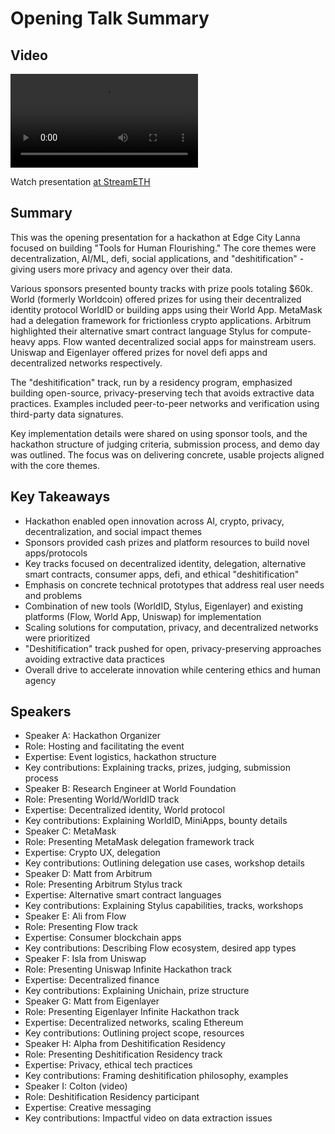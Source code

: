 # Opening Talk Summary

## Video
<video controls>
<source src="https://vod-cdn.lp-playback.studio/raw/jxf4iblf6wlsyor6526t4tcmtmqa/catalyst-vod-com/hls/1a97fb9rozks7zgl/index.m3u8" type="application/x-mpegURL">
  Your browser does not support the video tag.
</video>

Watch presentation [at StreamETH](https://streameth.org/edge_city/watch?session=6726e58cf861dff0951e2512)

## Summary
This was the opening presentation for a hackathon at Edge City Lanna focused on building "Tools for Human Flourishing." The core themes were decentralization, AI/ML, defi, social applications, and "deshitification" - giving users more privacy and agency over their data.

Various sponsors presented bounty tracks with prize pools totaling $60k. World (formerly Worldcoin) offered prizes for using their decentralized identity protocol WorldID or building apps using their World App. MetaMask had a delegation framework for frictionless crypto applications. Arbitrum highlighted their alternative smart contract language Stylus for compute-heavy apps. Flow wanted decentralized social apps for mainstream users. Uniswap and Eigenlayer offered prizes for novel defi apps and decentralized networks respectively.

The "deshitification" track, run by a residency program, emphasized building open-source, privacy-preserving tech that avoids extractive data practices. Examples included peer-to-peer networks and verification using third-party data signatures.

Key implementation details were shared on using sponsor tools, and the hackathon structure of judging criteria, submission process, and demo day was outlined. The focus was on delivering concrete, usable projects aligned with the core themes.

## Key Takeaways
- Hackathon enabled open innovation across AI, crypto, privacy, decentralization, and social impact themes
- Sponsors provided cash prizes and platform resources to build novel apps/protocols
- Key tracks focused on decentralized identity, delegation, alternative smart contracts, consumer apps, defi, and ethical "deshitification"
- Emphasis on concrete technical prototypes that address real user needs and problems
- Combination of new tools (WorldID, Stylus, Eigenlayer) and existing platforms (Flow, World App, Uniswap) for implementation
- Scaling solutions for computation, privacy, and decentralized networks were prioritized
- "Deshitification" track pushed for open, privacy-preserving approaches avoiding extractive data practices
- Overall drive to accelerate innovation while centering ethics and human agency

## Speakers
- Speaker A: Hackathon Organizer
- Role: Hosting and facilitating the event
- Expertise: Event logistics, hackathon structure
- Key contributions: Explaining tracks, prizes, judging, submission process
- Speaker B: Research Engineer at World Foundation
- Role: Presenting World/WorldID track
- Expertise: Decentralized identity, World protocol
- Key contributions: Explaining WorldID, MiniApps, bounty details
- Speaker C: MetaMask
- Role: Presenting MetaMask delegation framework track
- Expertise: Crypto UX, delegation
- Key contributions: Outlining delegation use cases, workshop details
- Speaker D: Matt from Arbitrum
- Role: Presenting Arbitrum Stylus track
- Expertise: Alternative smart contract languages
- Key contributions: Explaining Stylus capabilities, tracks, workshops
- Speaker E: Ali from Flow
- Role: Presenting Flow track
- Expertise: Consumer blockchain apps
- Key contributions: Describing Flow ecosystem, desired app types
- Speaker F: Isla from Uniswap
- Role: Presenting Uniswap Infinite Hackathon track
- Expertise: Decentralized finance
- Key contributions: Explaining Unichain, prize structure
- Speaker G: Matt from Eigenlayer
- Role: Presenting Eigenlayer Infinite Hackathon track
- Expertise: Decentralized networks, scaling Ethereum
- Key contributions: Outlining project scope, resources
- Speaker H: Alpha from Deshitification Residency
- Role: Presenting Deshitification Residency track
- Expertise: Privacy, ethical tech practices
- Key contributions: Framing deshitification philosophy, examples
- Speaker I: Colton (video)
- Role: Deshitification Residency participant
- Expertise: Creative messaging
- Key contributions: Impactful video on data extraction issues

